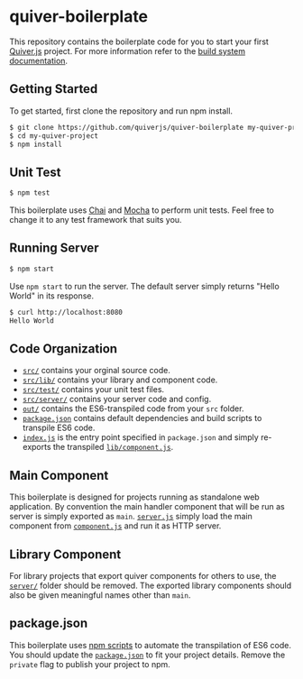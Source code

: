 # quiver-boilerplate

This repository contains the boilerplate code for you to start your first [Quiver.js](http://quiverjs.org) project. For more information refer to the [build system documentation](https://github.com/quiverjs/quiverjs/wiki/Build-System).

## Getting Started

To get started, first clone the repository and run npm install.

```bash
$ git clone https://github.com/quiverjs/quiver-boilerplate my-quiver-project
$ cd my-quiver-project
$ npm install
```

## Unit Test

```bash
$ npm test
```

This boilerplate uses [Chai](http://chaijs.com/) and [Mocha](http://mochajs.org/) to perform unit tests. Feel free to change it to any test framework that suits you.

## Running Server

```bash
$ npm start
```

Use `npm start` to run the server. The default server simply returns "Hello World" in its response.

```bash
$ curl http://localhost:8080
Hello World
```

## Code Organization

  - [`src/`](src) contains your orginal source code.
  - [`src/lib/`](lib) contains your library and component code.
  - [`src/test/`](test) contains your unit test files.
  - [`src/server/`](server) contains your server code and config.
  - [`out/`](out) contains the ES6-transpiled code from your `src` folder.
  - [`package.json`](package.json) contains default dependencies and build scripts to transpile ES6 code.
  - [`index.js`](index.js) is the entry point specified in `package.json` and simply re-exports the transpiled [`lib/component.js`](lib/component.js).

## Main Component

This boilerplate is designed for projects running as standalone web application. By convention the main handler component that will be run as server is simply exported as `main`. [`server.js`](server/server.js) simply load the main component from [`component.js`](lib/component.js) and run it as HTTP server.

## Library Component

For library projects that export quiver components for others to use, the [`server/`](server) folder should be removed. The exported library components should also be given meaningful names other than `main`.

## package.json

This boilerplate uses [npm scripts](http://substack.net/task_automation_with_npm_run) to automate the transpilation of ES6 code. You should update the [`package.json`](package.json) to fit your project details. Remove the `private` flag to publish your project to npm.